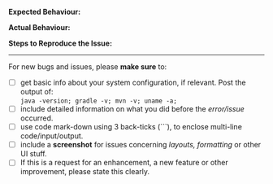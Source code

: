 **Expected Behaviour:**


**Actual Behaviour:**


**Steps to Reproduce the Issue:**


---

For new bugs and issues, please **make sure** to:
- [ ] get basic info about your system configuration, if relevant. Post the output of:  
   `java -version; gradle -v; mvn -v; uname -a;`
- [ ] include detailed information on what you did before the *error/issue* occurred.
- [ ] use code mark-down using 3 back-ticks (```), to enclose multi-line code/input/output.
- [ ] include a **screenshot** for issues concerning *layouts, formatting* or other UI stuff. 
- [ ] If this is a request for an enhancement, a new feature or other improvement, please state this clearly.
